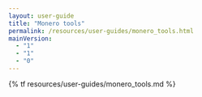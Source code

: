 ```yaml
---
layout: user-guide
title: "Monero tools"
permalink: /resources/user-guides/monero_tools.html
mainVersion:
  - "1"
  - "1"
  - "0"
---
```

{% tf resources/user-guides/monero_tools.md %}